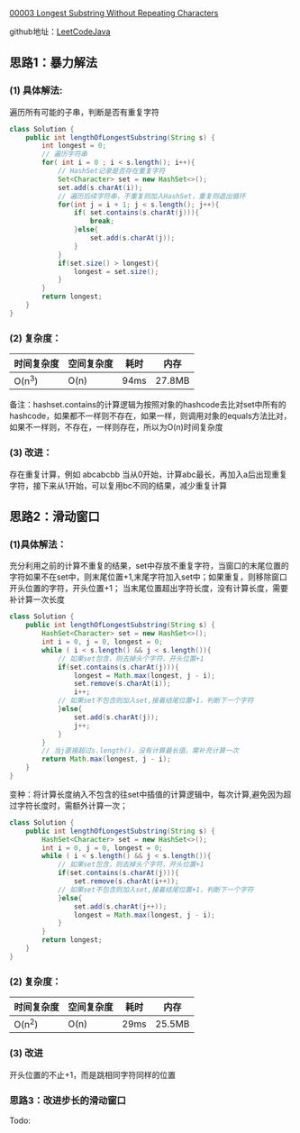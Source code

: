 [00003 Longest Substring Without Repeating Characters](https://leetcode.com/problems/longest-substring-without-repeating-characters/)

github地址：[LeetCodeJava](https://github.com/binggouxsm/LeetCodeJava)

## 思路1：暴力解法

### (1) 具体解法: 
遍历所有可能的子串，判断是否有重复字符

```java
class Solution {
    public int lengthOfLongestSubstring(String s) {
        int longest = 0;
        // 遍历字符串
        for( int i = 0 ; i < s.length(); i++){
            // HashSet记录是否存在重复字符
            Set<Character> set = new HashSet<>();
            set.add(s.charAt(i));
            // 遍历后续字符串，不重复则加入HashSet，重复则退出循环
            for(int j = i + 1; j < s.length(); j++){
                if( set.contains(s.charAt(j))){
                    break;
                }else{
                    set.add(s.charAt(j));
                }
            }
            if(set.size() > longest){
                longest = set.size(); 
            }
        }
        return longest;
    }
}
```

### (2) 复杂度：

时间复杂度| 空间复杂度 | 耗时 | 内存
--- | --- | --- | ---
O(n<sup>3</sup>) | O(n) | 94ms | 27.8MB

备注：hashset.contains的计算逻辑为按照对象的hashcode去比对set中所有的hashcode，如果都不一样则不存在，如果一样，则调用对象的equals方法比对，如果不一样则，不存在，一样则存在，所以为O(n)时间复杂度

### (3) 改进：

存在重复计算，例如 abcabcbb 当从0开始，计算abc最长，再加入a后出现重复字符，接下来从1开始，可以复用bc不同的结果，减少重复计算

## 思路2：滑动窗口

### (1)具体解法：

充分利用之前的计算不重复的结果，set中存放不重复字符，当窗口的末尾位置的字符如果不在set中，则末尾位置+1,末尾字符加入set中；如果重复，则移除窗口开头位置的字符，开头位置+1； 当末尾位置超出字符长度，没有计算长度，需要补计算一次长度 

```java
class Solution {
    public int lengthOfLongestSubstring(String s) {
        HashSet<Character> set = new HashSet<>();
        int i = 0, j = 0, longest = 0;
        while ( i < s.length() && j < s.length()){
            // 如果set包含，则去掉头个字符，开头位置+1
            if(set.contains(s.charAt(j))){
                longest = Math.max(longest, j - i);
                set.remove(s.charAt(i));
                i++;
            // 如果set不包含则加入set,接着结尾位置+1，判断下一个字符    
            }else{
                set.add(s.charAt(j));
                j++;
            }
        }
        // 当j直接超过s.length()，没有计算最长值，需补充计算一次
        return Math.max(longest, j - i);
    }
}
```

变种：将计算长度纳入不包含的往set中插值的计算逻辑中，每次计算,避免因为超过字符长度时，需额外计算一次；

```java
class Solution {
    public int lengthOfLongestSubstring(String s) {
        HashSet<Character> set = new HashSet<>();
        int i = 0, j = 0, longest = 0;
        while ( i < s.length() && j < s.length()){
            // 如果set包含，则去掉头个字符，开头位置+1
            if(set.contains(s.charAt(j))){
                set.remove(s.charAt(i++));
            // 如果set不包含则加入set,接着结尾位置+1，判断下一个字符    
            }else{
                set.add(s.charAt(j++));
                longest = Math.max(longest, j - i);
            }
        }
        return longest;
    }
}
```

### (2) 复杂度：
时间复杂度| 空间复杂度 | 耗时 | 内存
--- | --- | --- | ---
O(n<sup>2</sup>) | O(n) | 29ms | 25.5MB


### (3) 改进
开头位置的不止+1，而是跳相同字符同样的位置

### 思路3：改进步长的滑动窗口

Todo: 


